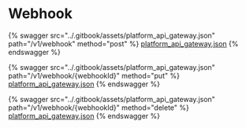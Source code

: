 # Webhook

{% swagger src="../.gitbook/assets/platform_api_gateway.json" path="/v1/webhook" method="post" %}
[platform_api_gateway.json](<../.gitbook/assets/platform_api_gateway.json>)
{% endswagger %}

{% swagger src="../.gitbook/assets/platform_api_gateway.json" path="/v1/webhook/{webhookId}" method="put" %}
[platform_api_gateway.json](<../.gitbook/assets/platform_api_gateway.json>)
{% endswagger %}

{% swagger src="../.gitbook/assets/platform_api_gateway.json" path="/v1/webhook/{webhookId}" method="delete" %}
[platform_api_gateway.json](<../.gitbook/assets/platform_api_gateway.json>)
{% endswagger %}
